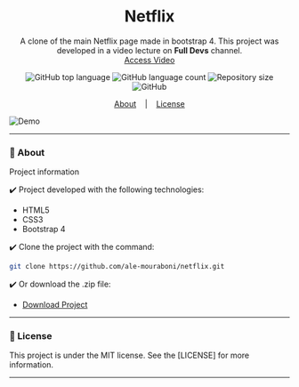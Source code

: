 <h1 align="center">Netflix</h1>
<p align="center">A clone of the main Netflix page made in bootstrap 4. This project was developed in a video lecture on <strong>Full Devs</strong> channel.
</br>
<a href="https://www.youtube.com/watch?v=qmH6tMy_3V4">Access Video</a>
</p>

<p align="center">
  <img alt="GitHub top language" src="https://img.shields.io/github/languages/top/ale-mouraboni/netflix">

  <img alt="GitHub language count" src="https://img.shields.io/github/languages/count/ale-mouraboni/netflix">

  <img alt="Repository size" src="https://img.shields.io/github/repo-size/ale-mouraboni/netflix">

  <img alt="GitHub" src="https://img.shields.io/github/license/ale-mouraboni/netflix">
</p>

<p align="center">
  <a href="#rocket-about">About</a>
  &nbsp;&nbsp;&nbsp;|&nbsp;&nbsp;&nbsp;
  <a href="#memo-license">License</a>
</p>

![Demo](github/demo.gif)

---

### :rocket: About
Project information

:heavy_check_mark: Project developed with the following technologies:
* HTML5
* CSS3
* Bootstrap 4

:heavy_check_mark: Clone the project with the command:

```sh
git clone https://github.com/ale-mouraboni/netflix.git
```  
  
:heavy_check_mark: Or download the .zip file:  
  
* [Download Project](https://github.com/ale-mouraboni/netflix/archive/refs/heads/main.zip)

---

### :memo: License
This project is under the MIT license. See the [LICENSE] for more information.

---
